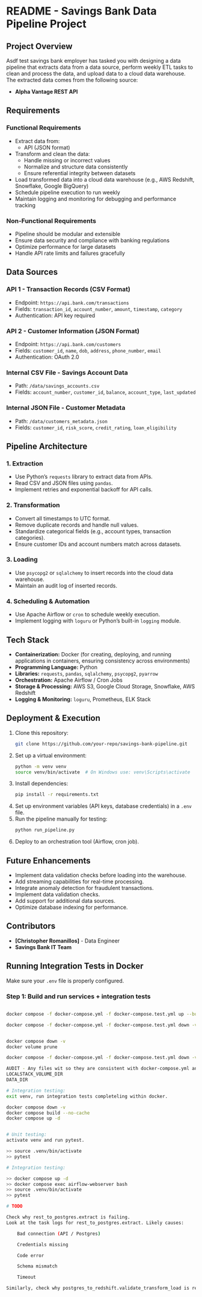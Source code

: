 # README - Savings Bank Data Pipeline Project

## Project Overview

Asdf test savings bank employer has tasked you with designing a data pipeline that extracts data from a data source, perform weekly ETL tasks to clean and process the data, and upload data to a cloud data warehouse. The extracted data comes from the following source:

- **Alpha Vantage REST API**

## Requirements

### Functional Requirements

- Extract data from:
  - API (JSON format)
- Transform and clean the data:
  - Handle missing or incorrect values
  - Normalize and structure data consistently
  - Ensure referential integrity between datasets
- Load transformed data into a cloud data warehouse (e.g., AWS Redshift, Snowflake, Google BigQuery)
- Schedule pipeline execution to run weekly
- Maintain logging and monitoring for debugging and performance tracking

### Non-Functional Requirements

- Pipeline should be modular and extensible
- Ensure data security and compliance with banking regulations
- Optimize performance for large datasets
- Handle API rate limits and failures gracefully

## Data Sources

### API 1 - Transaction Records (CSV Format)

- Endpoint: `https://api.bank.com/transactions`
- Fields: `transaction_id`, `account_number`, `amount`, `timestamp`, `category`
- Authentication: API key required

### API 2 - Customer Information (JSON Format)

- Endpoint: `https://api.bank.com/customers`
- Fields: `customer_id`, `name`, `dob`, `address`, `phone_number`, `email`
- Authentication: OAuth 2.0

### Internal CSV File - Savings Account Data

- Path: `/data/savings_accounts.csv`
- Fields: `account_number`, `customer_id`, `balance`, `account_type`, `last_updated`

### Internal JSON File - Customer Metadata

- Path: `/data/customers_metadata.json`
- Fields: `customer_id`, `risk_score`, `credit_rating`, `loan_eligibility`

## Pipeline Architecture

### 1. Extraction

- Use Python’s `requests` library to extract data from APIs.
- Read CSV and JSON files using `pandas`.
- Implement retries and exponential backoff for API calls.

### 2. Transformation

- Convert all timestamps to UTC format.
- Remove duplicate records and handle null values.
- Standardize categorical fields (e.g., account types, transaction categories).
- Ensure customer IDs and account numbers match across datasets.

### 3. Loading

- Use `psycopg2` or `sqlalchemy` to insert records into the cloud data warehouse.
- Maintain an audit log of inserted records.

### 4. Scheduling & Automation

- Use Apache Airflow or `cron` to schedule weekly execution.
- Implement logging with `loguru` or Python’s built-in `logging` module.

## Tech Stack

- **Containerization:** Docker (for creating, deploying, and running applications in containers, ensuring consistency across environments)
- **Programming Language:** Python
- **Libraries:** `requests`, `pandas`, `sqlalchemy`, `psycopg2`, `pyarrow`
- **Orchestration:** Apache Airflow / Cron Jobs
- **Storage & Processing:** AWS S3, Google Cloud Storage, Snowflake, AWS Redshift
- **Logging & Monitoring:** `loguru`, Prometheus, ELK Stack

## Deployment & Execution

1. Clone this repository:
   ```sh
   git clone https://github.com/your-repo/savings-bank-pipeline.git
   ```
2. Set up a virtual environment:
   ```sh
   python -m venv venv
   source venv/bin/activate  # On Windows use: venv\Scripts\activate
   ```
3. Install dependencies:
   ```sh
   pip install -r requirements.txt
   ```
4. Set up environment variables (API keys, database credentials) in a `.env` file.
5. Run the pipeline manually for testing:
   ```sh
   python run_pipeline.py
   ```
6. Deploy to an orchestration tool (Airflow, cron job).

## Future Enhancements

- Implement data validation checks before loading into the warehouse.
- Add streaming capabilities for real-time processing.
- Integrate anomaly detection for fraudulent transactions.
- Implement data validation checks.
- Add support for additional data sources.
- Optimize database indexing for performance.

## Contributors

- **[Christopher Romanillos]** - Data Engineer
- **Savings Bank IT Team**


## Running Integration Tests in Docker

Make sure your `.env` file is properly configured.

### Step 1: Build and run services + integration tests

```bash

docker compose -f docker-compose.yml -f docker-compose.test.yml up --build --abort-on-container-exit test_runner

docker compose -f docker-compose.yml -f docker-compose.test.yml down -v


docker compose down -v
docker volume prune

docker compose -f docker-compose.yml -f docker-compose.test.yml down -v

AUDIT - Any files wit so they are consistent with docker-compose.yml and .env.
LOCALSTACK_VOLUME_DIR
DATA_DIR

# Integration testing:
exit venv, run integration tests completeling within docker.

docker compose down -v
docker compose build --no-cache
docker compose up -d


# Unit testing: 
activate venv and run pytest.

>> source .venv/bin/activate
>> pytest

# Integration testing:

>> docker compose up -d 
>> docker compose exec airflow-webserver bash
>> source .venv/bin/activate
>> pytest

# TODO

Check why rest_to_postgres.extract is failing.
Look at the task logs for rest_to_postgres.extract. Likely causes:

    Bad connection (API / Postgres)

    Credentials missing

    Code error

    Schema mismatch

    Timeout

Similarly, check why postgres_to_redshift.validate_transform_load is retrying. The logs for this task will also tell you why it's failing.